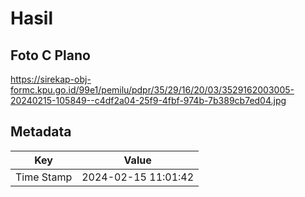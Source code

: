 # Hasil

## Foto C Plano

https://sirekap-obj-formc.kpu.go.id/99e1/pemilu/pdpr/35/29/16/20/03/3529162003005-20240215-105849--c4df2a04-25f9-4fbf-974b-7b389cb7ed04.jpg


## Metadata

| Key        | Value               |
| ---------- | ------------------- |
| Time Stamp | 2024-02-15 11:01:42 |



